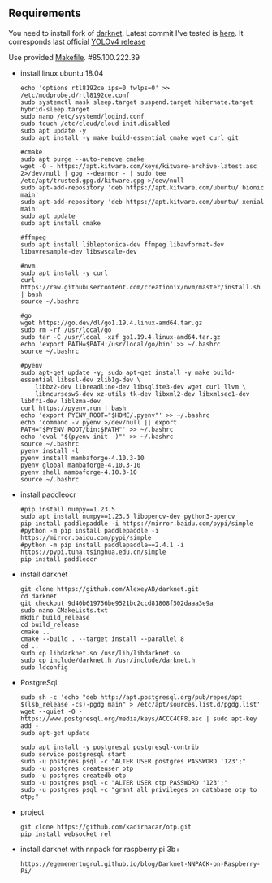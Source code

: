 ## Requirements

You need to install fork of [darknet](https://github.com/AlexeyAB/darknet). Latest commit I've tested is [here](https://github.com/AlexeyAB/darknet/commit/9d40b619756be9521bc2ccd81808f502daaa3e9a). It corresponds last official [YOLOv4 release](https://github.com/AlexeyAB/darknet/releases/tag/yolov4)

Use provided [Makefile](Makefile).
#85.100.222.39

* install linux ubuntu 18.04
    ```shell
    echo 'options rtl8192ce ips=0 fwlps=0' >> /etc/modprobe.d/rtl8192ce.conf
    sudo systemctl mask sleep.target suspend.target hibernate.target hybrid-sleep.target
    sudo nano /etc/systemd/logind.conf
    sudo touch /etc/cloud/cloud-init.disabled
    sudo apt update -y
    sudo apt install -y make build-essential cmake wget curl git

    #cmake
    sudo apt purge --auto-remove cmake
    wget -O - https://apt.kitware.com/keys/kitware-archive-latest.asc 2>/dev/null | gpg --dearmor - | sudo tee /etc/apt/trusted.gpg.d/kitware.gpg >/dev/null    
    sudo apt-add-repository 'deb https://apt.kitware.com/ubuntu/ bionic main'
    sudo apt-add-repository 'deb https://apt.kitware.com/ubuntu/ xenial main'
    sudo apt update
    sudo apt install cmake

    #ffmpeg
    sudo apt install libleptonica-dev ffmpeg libavformat-dev libavresample-dev libswscale-dev

    #nvm
    sudo apt install -y curl 
    curl https://raw.githubusercontent.com/creationix/nvm/master/install.sh | bash
    source ~/.bashrc 
    
    #go
    wget https://go.dev/dl/go1.19.4.linux-amd64.tar.gz
    sudo rm -rf /usr/local/go 
    sudo tar -C /usr/local -xzf go1.19.4.linux-amd64.tar.gz
    echo 'export PATH=$PATH:/usr/local/go/bin' >> ~/.bashrc 
    source ~/.bashrc 

    #pyenv
    sudo apt-get update -y; sudo apt-get install -y make build-essential libssl-dev zlib1g-dev \
        libbz2-dev libreadline-dev libsqlite3-dev wget curl llvm \
        libncursesw5-dev xz-utils tk-dev libxml2-dev libxmlsec1-dev libffi-dev liblzma-dev
    curl https://pyenv.run | bash
    echo 'export PYENV_ROOT="$HOME/.pyenv"' >> ~/.bashrc 
    echo 'command -v pyenv >/dev/null || export PATH="$PYENV_ROOT/bin:$PATH"' >> ~/.bashrc 
    echo 'eval "$(pyenv init -)"' >> ~/.bashrc 
    source ~/.bashrc 
    pyenv install -l
    pyenv install mambaforge-4.10.3-10
    pyenv global mambaforge-4.10.3-10
    pyenv shell mambaforge-4.10.3-10
    source ~/.bashrc 
    ```
* install paddleocr
    ```shell
    #pip install numpy==1.23.5
    sudo apt install numpy==1.23.5 libopencv-dev python3-opencv 
    pip install paddlepaddle -i https://mirror.baidu.com/pypi/simple
    #python -m pip install paddlepaddle -i https://mirror.baidu.com/pypi/simple
    #python -m pip install paddlepaddle==2.4.1 -i https://pypi.tuna.tsinghua.edu.cn/simple
    pip install paddleocr
    ```
* install darknet 
    ```shell
    git clone https://github.com/AlexeyAB/darknet.git
    cd darknet
    git checkout 9d40b619756be9521bc2ccd81808f502daaa3e9a 
    sudo nano CMakeLists.txt
    mkdir build_release
    cd build_release
    cmake ..
    cmake --build . --target install --parallel 8
    cd ..
    sudo cp libdarknet.so /usr/lib/libdarknet.so
	sudo cp include/darknet.h /usr/include/darknet.h
	sudo ldconfig
    ```
* PostgreSql
    ```shell
    sudo sh -c 'echo "deb http://apt.postgresql.org/pub/repos/apt $(lsb_release -cs)-pgdg main" > /etc/apt/sources.list.d/pgdg.list'
    wget --quiet -O - https://www.postgresql.org/media/keys/ACCC4CF8.asc | sudo apt-key add -
    sudo apt-get update

    sudo apt install -y postgresql postgresql-contrib
    sudo service postgresql start
    sudo -u postgres psql -c "ALTER USER postgres PASSWORD '123';"
    sudo -u postgres createuser otp
    sudo -u postgres createdb otp
    sudo -u postgres psql -c "ALTER USER otp PASSWORD '123';"
    sudo -u postgres psql -c "grant all privileges on database otp to otp;"
    ```
* project
    ```shell
    git clone https://github.com/kadirnacar/otp.git
    pip install websocket rel
    ```
* install darknet with nnpack for raspberry pi 3b+
    ```shell
    https://egemenertugrul.github.io/blog/Darknet-NNPACK-on-Raspberry-Pi/
    ```